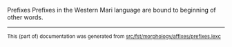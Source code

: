 Prefixes
Prefixes in the Western Mari language are bound to beginning of other words.

* * *

<small>This (part of) documentation was generated from [src/fst/morphology/affixes/prefixes.lexc](https://github.com/giellalt/lang-mrj/blob/main/src/fst/morphology/affixes/prefixes.lexc)</small>
